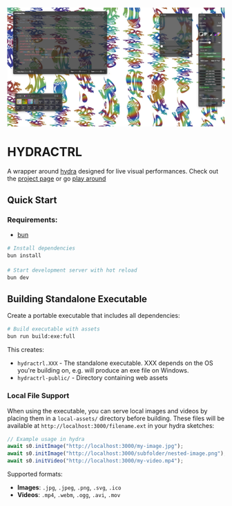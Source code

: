 ![HYDRACTRL screenshot](./docs/assets/hydractrl-preview.jpg)

# HYDRACTRL

A wrapper around [hydra](https://hydra.ojack.xyz/) designed for live visual performances.
Check out the [project page](https://dxviie.github.io/HYDRACTRL/) or go [play around](https://hydractrl.d17e.dev)

## Quick Start

### Requirements:

- [bun](https://bun.sh/)

```bash
# Install dependencies
bun install

# Start development server with hot reload
bun dev
```

## Building Standalone Executable

Create a portable executable that includes all dependencies:

```bash
# Build executable with assets
bun run build:exe:full
```

This creates:
- `hydractrl.XXX` - The standalone executable. XXX depends on the OS you're building on, e.g. will produce an exe file on Windows.
- `hydractrl-public/` - Directory containing web assets

### Local File Support

When using the executable, you can serve local images and videos by placing them in a `local-assets/` directory before building. These files will be available at `http://localhost:3000/filename.ext` in your hydra sketches:

```javascript
// Example usage in hydra
await s0.initImage("http://localhost:3000/my-image.jpg");
await s0.initImage("http://localhost:3000/subfolder/nested-image.png");
await s0.initVideo("http://localhost:3000/my-video.mp4");
```

Supported formats:
- **Images**: `.jpg`, `.jpeg`, `.png`, `.svg`, `.ico`
- **Videos**: `.mp4`, `.webm`, `.ogg`, `.avi`, `.mov`